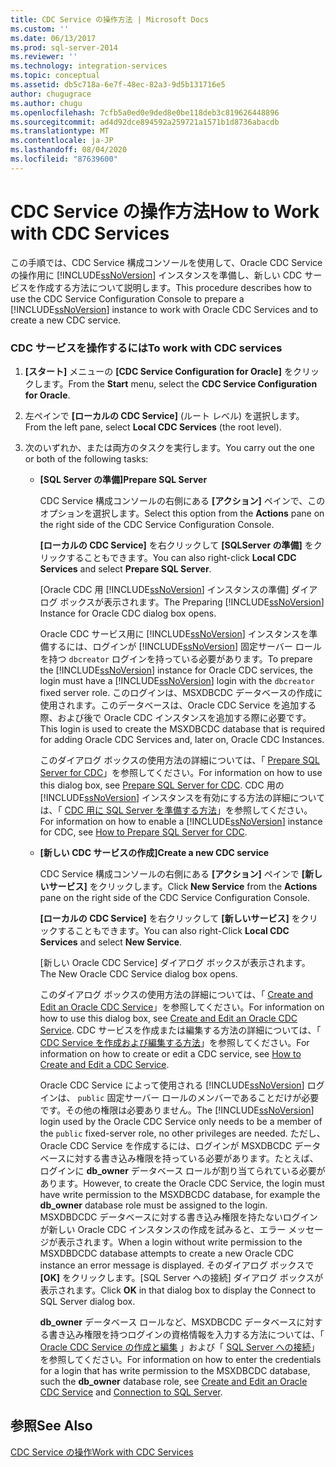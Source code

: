 ```yaml
---
title: CDC Service の操作方法 | Microsoft Docs
ms.custom: ''
ms.date: 06/13/2017
ms.prod: sql-server-2014
ms.reviewer: ''
ms.technology: integration-services
ms.topic: conceptual
ms.assetid: db5c718a-6e7f-48ec-82a3-9d5b131716e5
author: chugugrace
ms.author: chugu
ms.openlocfilehash: 7cfb5a0ed0e9ded8e0be118deb3c819626448896
ms.sourcegitcommit: ad4d92dce894592a259721a1571b1d8736abacdb
ms.translationtype: MT
ms.contentlocale: ja-JP
ms.lasthandoff: 08/04/2020
ms.locfileid: "87639600"
---
```

# <a name="how-to-work-with-cdc-services"></a><span data-ttu-id="c79e1-102">CDC Service の操作方法</span><span class="sxs-lookup"><span data-stu-id="c79e1-102">How to Work with CDC Services</span></span>
  <span data-ttu-id="c79e1-103">この手順では、CDC Service 構成コンソールを使用して、Oracle CDC Service の操作用に [!INCLUDE[ssNoVersion](../../includes/ssnoversion-md.md)] インスタンスを準備し、新しい CDC サービスを作成する方法について説明します。</span><span class="sxs-lookup"><span data-stu-id="c79e1-103">This procedure describes how to use the CDC Service Configuration Console to prepare a [!INCLUDE[ssNoVersion](../../includes/ssnoversion-md.md)] instance to work with Oracle CDC Services and to create a new CDC service.</span></span>  
  
### <a name="to-work-with-cdc-services"></a><span data-ttu-id="c79e1-104">CDC サービスを操作するには</span><span class="sxs-lookup"><span data-stu-id="c79e1-104">To work with CDC services</span></span>  
  
1.  <span data-ttu-id="c79e1-105">**[スタート]** メニューの **[CDC Service Configuration for Oracle]** をクリックします。</span><span class="sxs-lookup"><span data-stu-id="c79e1-105">From the **Start** menu, select the **CDC Service Configuration for Oracle**.</span></span>  
  
2.  <span data-ttu-id="c79e1-106">左ペインで **[ローカルの CDC Service]** (ルート レベル) を選択します。</span><span class="sxs-lookup"><span data-stu-id="c79e1-106">From the left pane, select **Local CDC Services** (the root level).</span></span>  
  
3.  <span data-ttu-id="c79e1-107">次のいずれか、または両方のタスクを実行します。</span><span class="sxs-lookup"><span data-stu-id="c79e1-107">You carry out the one or both of the following tasks:</span></span>  
  
    -   <span data-ttu-id="c79e1-108">**[SQL Server の準備]**</span><span class="sxs-lookup"><span data-stu-id="c79e1-108">**Prepare SQL Server**</span></span>  
  
         <span data-ttu-id="c79e1-109">CDC Service 構成コンソールの右側にある **[アクション]** ペインで、このオプションを選択します。</span><span class="sxs-lookup"><span data-stu-id="c79e1-109">Select this option from the **Actions** pane on the right side of the CDC Service Configuration Console.</span></span>  
  
         <span data-ttu-id="c79e1-110">**[ローカルの CDC Service]** を右クリックして **[SQLServer の準備]** をクリックすることもできます。</span><span class="sxs-lookup"><span data-stu-id="c79e1-110">You can also right-click **Local CDC Services** and select **Prepare SQL Server**.</span></span>  
  
         <span data-ttu-id="c79e1-111">[Oracle CDC 用 [!INCLUDE[ssNoVersion](../../includes/ssnoversion-md.md)] インスタンスの準備] ダイアログ ボックスが表示されます。</span><span class="sxs-lookup"><span data-stu-id="c79e1-111">The Preparing [!INCLUDE[ssNoVersion](../../includes/ssnoversion-md.md)] Instance for Oracle CDC dialog box opens.</span></span>  
  
         <span data-ttu-id="c79e1-112">Oracle CDC サービス用に [!INCLUDE[ssNoVersion](../../includes/ssnoversion-md.md)] インスタンスを準備するには、ログインが [!INCLUDE[ssNoVersion](../../includes/ssnoversion-md.md)] 固定サーバー ロールを持つ `dbcreator` ログインを持っている必要があります。</span><span class="sxs-lookup"><span data-stu-id="c79e1-112">To prepare the [!INCLUDE[ssNoVersion](../../includes/ssnoversion-md.md)] instance for Oracle CDC services, the login must have a [!INCLUDE[ssNoVersion](../../includes/ssnoversion-md.md)] login with the `dbcreator` fixed server role.</span></span> <span data-ttu-id="c79e1-113">このログインは、MSXDBCDC データベースの作成に使用されます。このデータベースは、Oracle CDC Service を追加する際、および後で Oracle CDC インスタンスを追加する際に必要です。</span><span class="sxs-lookup"><span data-stu-id="c79e1-113">This login is used to create the MSXDBCDC database that is required for adding Oracle CDC Services and, later on, Oracle CDC Instances.</span></span>  
  
         <span data-ttu-id="c79e1-114">このダイアログ ボックスの使用方法の詳細については、「 [Prepare SQL Server for CDC](prepare-sql-server-for-cdc.md)」を参照してください。</span><span class="sxs-lookup"><span data-stu-id="c79e1-114">For information on how to use this dialog box, see [Prepare SQL Server for CDC](prepare-sql-server-for-cdc.md).</span></span> <span data-ttu-id="c79e1-115">CDC 用の [!INCLUDE[ssNoVersion](../../includes/ssnoversion-md.md)] インスタンスを有効にする方法の詳細については、「 [CDC 用に SQL Server を準備する方法](how-to-prepare-sql-server-for-cdc.md)」を参照してください。</span><span class="sxs-lookup"><span data-stu-id="c79e1-115">For information on how to enable a [!INCLUDE[ssNoVersion](../../includes/ssnoversion-md.md)] instance for CDC, see [How to Prepare SQL Server for CDC](how-to-prepare-sql-server-for-cdc.md).</span></span>  
  
    -   <span data-ttu-id="c79e1-116">**[新しい CDC サービスの作成]**</span><span class="sxs-lookup"><span data-stu-id="c79e1-116">**Create a new CDC service**</span></span>  
  
         <span data-ttu-id="c79e1-117">CDC Service 構成コンソールの右側にある **[アクション]** ペインで **[新しいサービス]** をクリックします。</span><span class="sxs-lookup"><span data-stu-id="c79e1-117">Click **New Service** from the **Actions** pane on the right side of the CDC Service Configuration Console.</span></span>  
  
         <span data-ttu-id="c79e1-118">**[ローカルの CDC Service]** を右クリックして **[新しいサービス]** をクリックすることもできます。</span><span class="sxs-lookup"><span data-stu-id="c79e1-118">You can also right-Click **Local CDC Services** and select **New Service**.</span></span>  
  
         <span data-ttu-id="c79e1-119">[新しい Oracle CDC Service] ダイアログ ボックスが表示されます。</span><span class="sxs-lookup"><span data-stu-id="c79e1-119">The New Oracle CDC Service dialog box opens.</span></span>  
  
         <span data-ttu-id="c79e1-120">このダイアログ ボックスの使用方法の詳細については、「 [Create and Edit an Oracle CDC Service](create-and-edit-an-oracle-cdc-service.md)」を参照してください。</span><span class="sxs-lookup"><span data-stu-id="c79e1-120">For information on how to use this dialog box, see [Create and Edit an Oracle CDC Service](create-and-edit-an-oracle-cdc-service.md).</span></span> <span data-ttu-id="c79e1-121">CDC サービスを作成または編集する方法の詳細については、「 [CDC Service を作成および編集する方法](how-to-create-and-edit-a-cdc-service.md)」を参照してください。</span><span class="sxs-lookup"><span data-stu-id="c79e1-121">For information on how to create or edit a CDC service, see [How to Create and Edit a CDC Service](how-to-create-and-edit-a-cdc-service.md).</span></span>  
  
         <span data-ttu-id="c79e1-122">Oracle CDC Service によって使用される [!INCLUDE[ssNoVersion](../../includes/ssnoversion-md.md)] ログインは、 `public` 固定サーバー ロールのメンバーであることだけが必要です。その他の権限は必要ありません。</span><span class="sxs-lookup"><span data-stu-id="c79e1-122">The [!INCLUDE[ssNoVersion](../../includes/ssnoversion-md.md)] login used by the Oracle CDC Service only needs to be a member of the `public` fixed-server role, no other privileges are needed.</span></span> <span data-ttu-id="c79e1-123">ただし、Oracle CDC Service を作成するには、ログインが MSXDBCDC データベースに対する書き込み権限を持っている必要があります。たとえば、ログインに **db_owner** データベース ロールが割り当てられている必要があります。</span><span class="sxs-lookup"><span data-stu-id="c79e1-123">However, to create the Oracle CDC Service, the login must have write permission to the MSXDBCDC database, for example the **db_owner** database role must be assigned to the login.</span></span> <span data-ttu-id="c79e1-124">MSXDBDCDC データベースに対する書き込み権限を持たないログインが新しい Oracle CDC インスタンスの作成を試みると、エラー メッセージが表示されます。</span><span class="sxs-lookup"><span data-stu-id="c79e1-124">When a login without write permission to the MSXDBDCDC database attempts to create a new Oracle CDC instance an error message is displayed.</span></span> <span data-ttu-id="c79e1-125">そのダイアログ ボックスで **[OK]** をクリックします。[SQL Server への接続] ダイアログ ボックスが表示されます。</span><span class="sxs-lookup"><span data-stu-id="c79e1-125">Click **OK** in that dialog box to display the Connect to SQL Server dialog box.</span></span>  
  
         <span data-ttu-id="c79e1-126">**db_owner** データベース ロールなど、MSXDBCDC データベースに対する書き込み権限を持つログインの資格情報を入力する方法については、「 [Oracle CDC Service の作成と編集](create-and-edit-an-oracle-cdc-service.md) 」および「 [SQL Server への接続](connection-to-sql-server.md)」を参照してください。</span><span class="sxs-lookup"><span data-stu-id="c79e1-126">For information on how to enter the credentials for a login that has write permission to the MSXDBCDC database, such the **db_owner** database role, see [Create and Edit an Oracle CDC Service](create-and-edit-an-oracle-cdc-service.md) and [Connection to SQL Server](connection-to-sql-server.md).</span></span>  
  
## <a name="see-also"></a><span data-ttu-id="c79e1-127">参照</span><span class="sxs-lookup"><span data-stu-id="c79e1-127">See Also</span></span>  
 [<span data-ttu-id="c79e1-128">CDC Service の操作</span><span class="sxs-lookup"><span data-stu-id="c79e1-128">Work with CDC Services</span></span>](work-with-cdc-services.md)  
  
  
